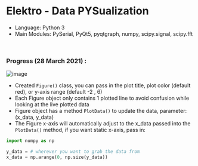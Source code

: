 # Elektro - Data PYSualization

- Language: Python 3
- Main Modules: PySerial, PyQt5, pyqtgraph, numpy, scipy.signal, scipy.fft  

&nbsp;  

### Progress (28 March 2021) :
![image](https://user-images.githubusercontent.com/55247343/112740133-a32d5e00-8fa4-11eb-9978-13330dc8b172.png)  

- Created ```Figure()``` class, you can pass in the plot title, plot color (default red), or y-axis range (default -2 , 6)
- Each Figure object only contains 1 plotted line to avoid confusion while looking at the live plotted data
- Figure object has a method ```PlotData()``` to update the data, parameter: (x_data, y_data)
- The Figure x-axis will automatically adjust to the x_data passed into the ```PlotData()``` method, if you want static x-axis, pass in:
```py
import numpy as np

y_data = # wherever you want to grab the data from
x_data = np.arange(0, np.size(y_data))
```
